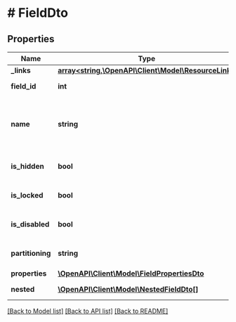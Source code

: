# # FieldDto

## Properties

Name | Type | Description | Notes
------------ | ------------- | ------------- | -------------
**_links** | [**array<string,\OpenAPI\Client\Model\ResourceLink>**](ResourceLink.md) | The links. |
**field_id** | **int** | The ID of the field. |
**name** | **string** | The name of the field. Must be unique within the schema. |
**is_hidden** | **bool** | Defines if the field is hidden. |
**is_locked** | **bool** | Defines if the field is locked. |
**is_disabled** | **bool** | Defines if the field is disabled. |
**partitioning** | **string** | Defines the partitioning of the field. |
**properties** | [**\OpenAPI\Client\Model\FieldPropertiesDto**](FieldPropertiesDto.md) |  |
**nested** | [**\OpenAPI\Client\Model\NestedFieldDto[]**](NestedFieldDto.md) | The nested fields. | [optional]

[[Back to Model list]](../../README.md#models) [[Back to API list]](../../README.md#endpoints) [[Back to README]](../../README.md)
